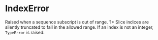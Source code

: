 # IndexError
Raised when a sequence subscript is out of range. 
?> Slice indices are silently truncated to fall in the allowed range. If an index is not an integer, `TypeError` is raised.